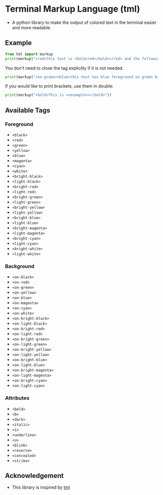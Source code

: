 # Terminal Markup Language (tml)
- A python library to make the output of colored text in the terminal easier and more readable.

## Example
```python
from tml import markup
print(markup("<red>this text is <bold>red</bold></red> and the following is <green>green</green>"))
```

You don't need to close the tag explicitly if it is not needed.
```python
print(markup("<on-green><blue>this text has blue foreground on green background colors"))
```

If you would like to print brackets, use them in double:
```python
print(markup("<bold>This is <<example>></bold>"))
```

## Available Tags
### Foreground
- `<black>`
- `<red>`
- `<green>`
- `<yellow>`
- `<blue>`
- `<magenta>`
- `<cyan>`
- `<white>`
- `<bright-black>`
- `<light-black>`
- `<bright-red>`
- `<light-red>`
- `<bright-green>`
- `<light-green>`
- `<bright-yellow>`
- `<light-yellow>`
- `<bright-blue>`
- `<light-blue>`
- `<bright-magenta>`
- `<light-magenta>`
- `<bright-cyan>`
- `<light-cyan>`
- `<bright-white>`
- `<light-white>`

### Background
- `<on-black>`
- `<on-red>`
- `<on-green>`
- `<on-yellow>`
- `<on-blue>`
- `<on-magenta>`
- `<on-cyan>`
- `<on-white>`
- `<on-bright-black>`
- `<on-light-black>`
- `<on-bright-red>`
- `<on-light-red>`
- `<on-bright-green>`
- `<on-light-green>`
- `<on-bright-yellow>`
- `<on-light-yellow>`
- `<on-bright-blue>`
- `<on-light-blue>`
- `<on-bright-magenta>`
- `<on-light-magenta>`
- `<on-bright-cyan>`
- `<on-light-cyan>`

### Attributes
- `<bold>`
- `<b>`
- `<dark>`
- `<italic>`
- `<i>`
- `<underline>`
- `<u>`
- `<blink>`
- `<reverse>`
- `<concealed>`
- `<strike>`

## Acknowledgement
- This library is inspired by [tml](https://github.com/liamg/tml)